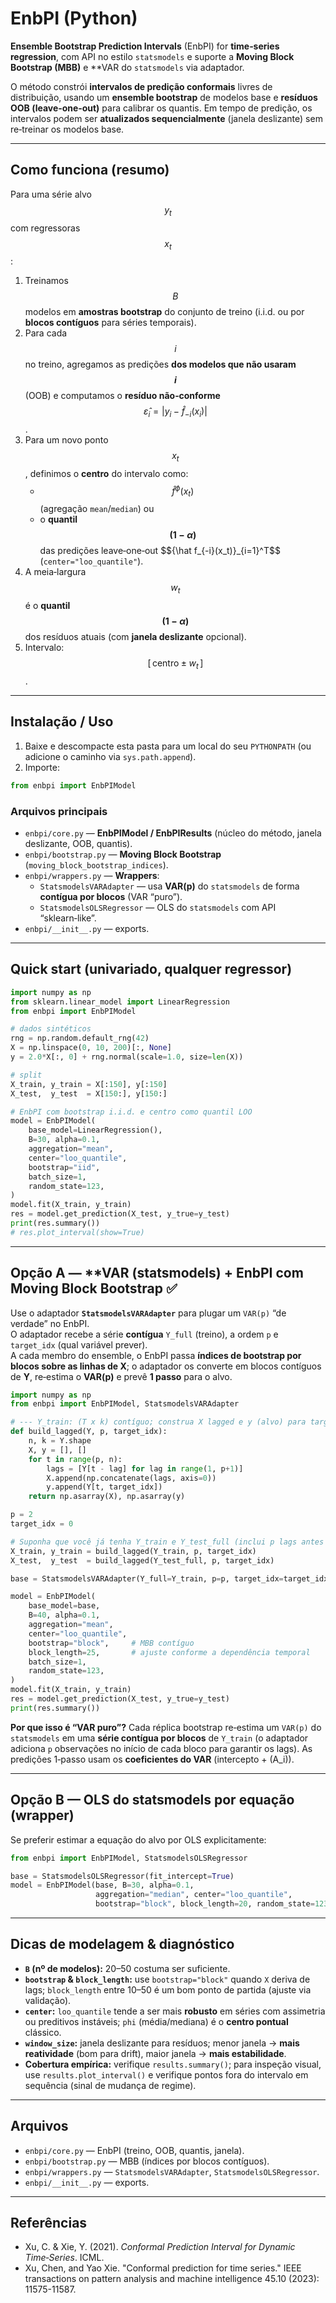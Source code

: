 # EnbPI (Python)

**Ensemble Bootstrap Prediction Intervals** (EnbPI) for **time‑series regression**, com API no estilo `statsmodels` e suporte a **Moving Block Bootstrap (MBB)** e **VAR do `statsmodels` via adaptador.

O método constrói **intervalos de predição conformais** livres de distribuição, usando um **ensemble bootstrap** de modelos base e **resíduos OOB (leave‑one‑out)** para calibrar os quantis. Em tempo de predição, os intervalos podem ser **atualizados sequencialmente** (janela deslizante) sem re‑treinar os modelos base.

---

## Como funciona (resumo)

Para uma série alvo $$y_t$$ com regressoras $$x_t$$:

1. Treinamos $$B$$ modelos em **amostras bootstrap** do conjunto de treino (i.i.d. ou por **blocos contíguos** para séries temporais).
2. Para cada $$i$$ no treino, agregamos as predições **dos modelos que não usaram $$i$$** (OOB) e computamos o **resíduo não‑conforme** $$\hat\varepsilon_i = \lvert y_i - \hat f_{-i}(x_i)\rvert$$.
3. Para um novo ponto $$x_t$$, definimos o **centro** do intervalo como:
   - $$\hat f^{\phi}(x_t)$$ (agregação `mean`/`median`) ou
   - o **quantil $$(1-\alpha)$$** das predições leave‑one‑out $${\hat f_{-i}(x_t)\}_{i=1}^T$$ (`center="loo_quantile"`).
4. A meia‑largura $$w_t$$ é o **quantil $$(1-\alpha)$$** dos resíduos atuais (com **janela deslizante** opcional).  
5. Intervalo: $$[\,\text{centro} \pm w_t\,]$$.

---

## Instalação / Uso

1) Baixe e descompacte esta pasta para um local do seu `PYTHONPATH` (ou adicione o caminho via `sys.path.append`).  
2) Importe:
```python
from enbpi import EnbPIModel
```

### Arquivos principais

- `enbpi/core.py` — **EnbPIModel / EnbPIResults** (núcleo do método, janela deslizante, OOB, quantis).
- `enbpi/bootstrap.py` — **Moving Block Bootstrap** (`moving_block_bootstrap_indices`).
- `enbpi/wrappers.py` — **Wrappers**:
  - `StatsmodelsVARAdapter` — usa **VAR(p)** do `statsmodels` de forma **contígua por blocos** (VAR “puro”).
  - `StatsmodelsOLSRegressor` — OLS do `statsmodels` com API “sklearn‑like”.
- `enbpi/__init__.py` — exports.

---

## Quick start (univariado, qualquer regressor)

```python
import numpy as np
from sklearn.linear_model import LinearRegression
from enbpi import EnbPIModel

# dados sintéticos
rng = np.random.default_rng(42)
X = np.linspace(0, 10, 200)[:, None]
y = 2.0*X[:, 0] + rng.normal(scale=1.0, size=len(X))

# split
X_train, y_train = X[:150], y[:150]
X_test,  y_test  = X[150:], y[150:]

# EnbPI com bootstrap i.i.d. e centro como quantil LOO
model = EnbPIModel(
    base_model=LinearRegression(),
    B=30, alpha=0.1,
    aggregation="mean",
    center="loo_quantile",
    bootstrap="iid",
    batch_size=1,
    random_state=123,
)
model.fit(X_train, y_train)
res = model.get_prediction(X_test, y_true=y_test)
print(res.summary())
# res.plot_interval(show=True)
```

---

## Opção A — **VAR (statsmodels) + EnbPI com **Moving Block Bootstrap** ✅

Use o adaptador **`StatsmodelsVARAdapter`** para plugar um `VAR(p)` “de verdade” no EnbPI.  
O adaptador recebe a série **contígua** `Y_full` (treino), a ordem `p` e `target_idx` (qual variável prever).  
A cada membro do ensemble, o EnbPI passa **índices de bootstrap por blocos sobre as linhas de X**; o adaptador os converte em blocos contíguos de **Y**, re‑estima o **VAR(p)** e prevê **1 passo** para o alvo.

```python
import numpy as np
from enbpi import EnbPIModel, StatsmodelsVARAdapter

# --- Y_train: (T x k) contíguo; construa X lagged e y (alvo) para target_idx ---
def build_lagged(Y, p, target_idx):
    n, k = Y.shape
    X, y = [], []
    for t in range(p, n):
        lags = [Y[t - lag] for lag in range(1, p+1)]
        X.append(np.concatenate(lags, axis=0))
        y.append(Y[t, target_idx])
    return np.asarray(X), np.asarray(y)

p = 2
target_idx = 0

# Suponha que você já tenha Y_train e Y_test_full (inclui p lags antes do 1º test)
X_train, y_train = build_lagged(Y_train, p, target_idx)
X_test,  y_test  = build_lagged(Y_test_full, p, target_idx)

base = StatsmodelsVARAdapter(Y_full=Y_train, p=p, target_idx=target_idx, trend='c')

model = EnbPIModel(
    base_model=base,
    B=40, alpha=0.1,
    aggregation="mean",
    center="loo_quantile",
    bootstrap="block",     # MBB contíguo
    block_length=25,       # ajuste conforme a dependência temporal
    batch_size=1,
    random_state=123,
)
model.fit(X_train, y_train)
res = model.get_prediction(X_test, y_true=y_test)
print(res.summary())
```

**Por que isso é “VAR puro”?** Cada réplica bootstrap re‑estima um `VAR(p)` do `statsmodels` em uma **série contígua por blocos** de `Y_train` (o adaptador adiciona `p` observações no início de cada bloco para garantir os lags). As predições 1‑passo usam os **coeficientes do VAR** (intercepto + \(A_i\)).

---

## Opção B — OLS do statsmodels por equação (wrapper)

Se preferir estimar a equação do alvo por OLS explicitamente:
```python
from enbpi import EnbPIModel, StatsmodelsOLSRegressor

base = StatsmodelsOLSRegressor(fit_intercept=True)
model = EnbPIModel(base, B=30, alpha=0.1,
                   aggregation="median", center="loo_quantile",
                   bootstrap="block", block_length=20, random_state=123)
```

---

## Dicas de modelagem & diagnóstico

- **`B` (nº de modelos):** 20–50 costuma ser suficiente.  
- **`bootstrap` & `block_length`:** use `bootstrap="block"` quando `X` deriva de lags; `block_length` entre 10–50 é um bom ponto de partida (ajuste via validação).  
- **`center`:** `loo_quantile` tende a ser mais **robusto** em séries com assimetria ou preditivos instáveis; `phi` (média/mediana) é o **centro pontual** clássico.  
- **`window_size`:** janela deslizante para resíduos; menor janela → **mais reatividade** (bom para drift), maior janela → **mais estabilidade**.  
- **Cobertura empírica:** verifique `results.summary()`; para inspeção visual, use `results.plot_interval()` e verifique pontos fora do intervalo em sequência (sinal de mudança de regime).

---

## Arquivos

- `enbpi/core.py` — EnbPI (treino, OOB, quantis, janela).  
- `enbpi/bootstrap.py` — MBB (índices por blocos contíguos).  
- `enbpi/wrappers.py` — `StatsmodelsVARAdapter`, `StatsmodelsOLSRegressor`.  
- `enbpi/__init__.py` — exports.

---

## Referências
- Xu, C. & Xie, Y. (2021). *Conformal Prediction Interval for Dynamic Time‑Series*. ICML.  
- Xu, Chen, and Yao Xie. "Conformal prediction for time series." IEEE transactions on pattern analysis and machine intelligence 45.10 (2023): 11575-11587. 

